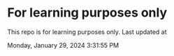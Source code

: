 # For learning purposes only
This repo is for learning purposes only.
Last updated at

Monday, January 29, 2024 3:31:55 PM


